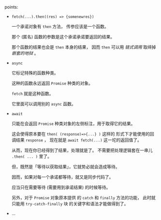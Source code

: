 

points: 

- `fetch(...).then((res) => {somenewres})`
  
  一个承诺对象有 `then` 方法，
  传参应该是一个函数。
  
  那个 (匿名) 函数的参数是这个承诺承诺要返回的结果。
  
  那个函数的结果也会是 `then` 本身的结果，
  因而 `then` 可以用 *链式调用* 取缔掉 *嵌套的地狱* 。
  
- `async`
  
  它标记特殊的函数种类。
  
  这种的函数永远返回 `Promise` 种类的对象。
  
  `fetch` 就是这种函数。
  
  它里面可以调用别的 `async` 函数。
  
- `await`
  
  只能在会返回 `Promise` 种类对象的左侧标注，用于取得它的结果。
  
  这会使得原本要在 `then( (response)=>{...} )` 这样的
  形式下才能使用的回调结果 `response` ，
  现在就是 `await fetch(...)` 这一坨的返回值了。
  
  从而，现在你已经得到了结果，处理就是了。
  不需要把处理逻辑套在一串儿 `.then( ... )` 里了。
  
  但，既然是「等待以获取结果」，它就势必就会造成等待。
  
  因而，如果对每一个承诺都等待，就又是同步代码了。
  
  应当只在需要等待 (需要用到承诺结果) 的时候等待。
  
  另外，对于 `Promise` 对象原本提供
  的 `catch` 和 `finally` 方法的功能，
  此时就只能用 `try-catch-finally` 块
  的关键字和语法才能做得到了。
  
- ...

